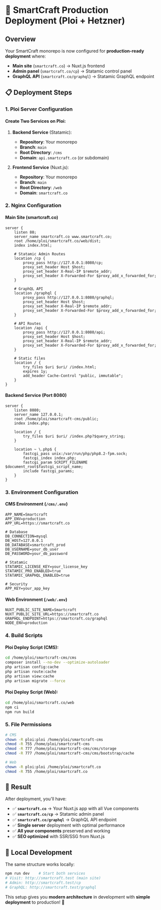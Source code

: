 # 🚀 SmartCraft Production Deployment (Ploi + Hetzner)

## Overview
Your SmartCraft monorepo is now configured for **production-ready deployment** where:
- **Main site** (`smartcraft.co`) → Nuxt.js frontend 
- **Admin panel** (`smartcraft.co/cp`) → Statamic control panel
- **GraphQL API** (`smartcraft.co/graphql`) → Statamic GraphQL endpoint

## 📋 Deployment Steps

### 1. Ploi Server Configuration

#### Create Two Services on Ploi:
1. **Backend Service** (Statamic):
   - **Repository**: Your monorepo
   - **Branch**: `main`
   - **Root Directory**: `/cms`
   - **Domain**: `api.smartcraft.co` (or subdomain)

2. **Frontend Service** (Nuxt.js):
   - **Repository**: Your monorepo  
   - **Branch**: `main`
   - **Root Directory**: `/web`
   - **Domain**: `smartcraft.co`

### 2. Nginx Configuration

#### Main Site (smartcraft.co)
```nginx
server {
    listen 80;
    server_name smartcraft.co www.smartcraft.co;
    root /home/ploi/smartcraft.co/web/dist;
    index index.html;

    # Statamic Admin Routes
    location /cp {
        proxy_pass http://127.0.0.1:8080/cp;
        proxy_set_header Host $host;
        proxy_set_header X-Real-IP $remote_addr;
        proxy_set_header X-Forwarded-For $proxy_add_x_forwarded_for;
    }

    # GraphQL API
    location /graphql {
        proxy_pass http://127.0.0.1:8080/graphql;
        proxy_set_header Host $host;
        proxy_set_header X-Real-IP $remote_addr;
        proxy_set_header X-Forwarded-For $proxy_add_x_forwarded_for;
    }

    # API Routes
    location /api {
        proxy_pass http://127.0.0.1:8080/api;
        proxy_set_header Host $host;
        proxy_set_header X-Real-IP $remote_addr;
        proxy_set_header X-Forwarded-For $proxy_add_x_forwarded_for;
    }

    # Static files
    location / {
        try_files $uri $uri/ /index.html;
        expires 1y;
        add_header Cache-Control "public, immutable";
    }
}
```

#### Backend Service (Port 8080)
```nginx
server {
    listen 8080;
    server_name 127.0.0.1;
    root /home/ploi/smartcraft-cms/public;
    index index.php;

    location / {
        try_files $uri $uri/ /index.php?$query_string;
    }

    location ~ \.php$ {
        fastcgi_pass unix:/var/run/php/php8.2-fpm.sock;
        fastcgi_index index.php;
        fastcgi_param SCRIPT_FILENAME $document_root$fastcgi_script_name;
        include fastcgi_params;
    }
}
```

### 3. Environment Configuration

#### CMS Environment (`/cms/.env`)
```env
APP_NAME=Smartcraft
APP_ENV=production
APP_URL=https://smartcraft.co

# Database
DB_CONNECTION=mysql
DB_HOST=127.0.0.1
DB_DATABASE=smartcraft_prod
DB_USERNAME=your_db_user
DB_PASSWORD=your_db_password

# Statamic
STATAMIC_LICENSE_KEY=your_license_key
STATAMIC_PRO_ENABLED=true
STATAMIC_GRAPHQL_ENABLED=true

# Security
APP_KEY=your_app_key
```

#### Web Environment (`/web/.env`)
```env
NUXT_PUBLIC_SITE_NAME=Smartcraft
NUXT_PUBLIC_SITE_URL=https://smartcraft.co
GRAPHQL_ENDPOINT=https://smartcraft.co/graphql
NODE_ENV=production
```

### 4. Build Scripts

#### Ploi Deploy Script (CMS):
```bash
cd /home/ploi/smartcraft-cms/cms
composer install --no-dev --optimize-autoloader
php artisan config:cache
php artisan route:cache  
php artisan view:cache
php artisan migrate --force
```

#### Ploi Deploy Script (Web):
```bash
cd /home/ploi/smartcraft.co/web
npm ci
npm run build
```

### 5. File Permissions
```bash
# CMS
chown -R ploi:ploi /home/ploi/smartcraft-cms
chmod -R 755 /home/ploi/smartcraft-cms
chmod -R 777 /home/ploi/smartcraft-cms/cms/storage
chmod -R 777 /home/ploi/smartcraft-cms/cms/bootstrap/cache

# Web  
chown -R ploi:ploi /home/ploi/smartcraft.co
chmod -R 755 /home/ploi/smartcraft.co
```

## 🎯 Result

After deployment, you'll have:
- ✅ **`smartcraft.co`** → Your Nuxt.js app with all Vue components
- ✅ **`smartcraft.co/cp`** → Statamic admin panel
- ✅ **`smartcraft.co/graphql`** → GraphQL API endpoint
- ✅ **Single server** deployment with optimal performance
- ✅ **All your components** preserved and working
- ✅ **SEO optimized** with SSR/SSG from Nuxt.js

## 🔄 Local Development
The same structure works locally:
```bash
npm run dev    # Start both services
# Visit: http://smartcraft.test (main site)
# Admin: http://smartcraft.test/cp  
# GraphQL: http://smartcraft.test/graphql
```

This setup gives you **modern architecture** in development with **simple deployment** to production! 🚀